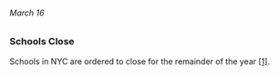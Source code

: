 ###### March 16

### Schools Close

Schools in NYC are ordered to close for the remainder of the year [[1]](https://www.investopedia.com/historical-timeline-of-covid-19-in-new-york-city-5071986). 